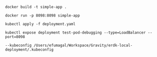`docker build -t simple-app .`

`docker run -p 8098:8098 simple-app`

`kubectl apply -f deployment.yaml`

`kubectl expose deployment test-pod-debugging --type=LoadBalancer --port=8098`


`--kubeconfig /Users/efumagal/Workspace/Gravity/erdk-local-deployment/.kubeconfig`